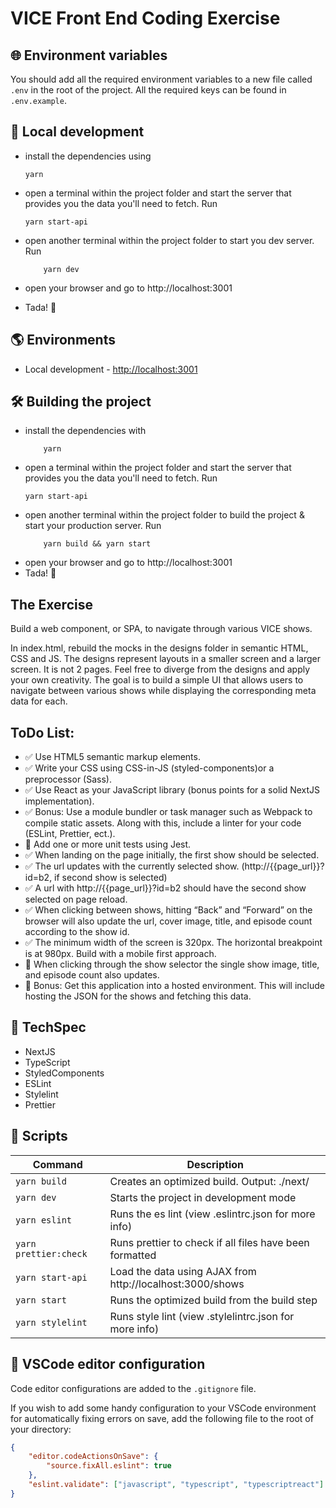 # VICE Front End Coding Exercise

## 🌐 Environment variables

You should add all the required environment variables to a new file called `.env` in the root of the project.
All the required keys can be found in `.env.example`.

## 🏡 Local development

-   install the dependencies using

    ```console
    yarn
    ```

-   open a terminal within the project folder and start the server that provides you the data you'll need to fetch. Run
    ```console
    yarn start-api
    ```
-   open another terminal within the project folder to start you dev server. Run
    ```console
        yarn dev
    ```
-   open your browser and go to http://localhost:3001
-   Tada! 🎉

## 🌎 Environments

-   Local development - [http://localhost:3001](http://localhost:3001)

## 🛠️ Building the project

-   install the dependencies with
    ```console
        yarn
    ```
-   open a terminal within the project folder and start the server that provides you the data you'll need to fetch. Run
    ```console
    yarn start-api
    ```
-   open another terminal within the project folder to build the project & start your production server. Run
    ```console
        yarn build && yarn start
    ```
-   open your browser and go to http://localhost:3001
-   Tada! 🎉

## The Exercise

Build a web component, or SPA, to navigate through various VICE shows.

In index.html, rebuild the mocks in the designs folder in semantic HTML, CSS and JS. The designs represent layouts in a smaller screen and a larger screen. It is not 2 pages. Feel free to diverge from the designs and apply your own creativity. The goal is to build a simple UI that allows users to navigate between various shows while displaying the corresponding meta data for each.

## ToDo List:

-   ✅ Use HTML5 semantic markup elements.
-   ✅ Write your CSS using CSS-in-JS (styled-components)or a preprocessor (Sass).
-   ✅ Use React as your JavaScript library (bonus points for a solid NextJS implementation).
-   ✅ Bonus: Use a module bundler or task manager such as Webpack to compile static assets. Along with this, include a linter for your code (ESLint, Prettier, ect.).
-   🚧 Add one or more unit tests using Jest.
-   ✅ When landing on the page initially, the first show should be selected.
-   ✅ The url updates with the currently selected show. (http://{{page_url}}?id=b2, if second show is selected)
-   ✅ A url with http://{{page_url}}?id=b2 should have the second show selected on page reload.
-   ✅ When clicking between shows, hitting “Back” and “Forward” on the browser will also update the url, cover image, title, and episode count according to the show id.
-   ✅ The minimum width of the screen is 320px. The horizontal breakpoint is at 980px. Build with a mobile first approach.
-   🚧 When clicking through the show selector the single show image, title, and episode count also updates.
-   🚧 Bonus: Get this application into a hosted environment. This will include hosting the JSON for the shows and fetching this data.

## 🤖 TechSpec

-   NextJS
-   TypeScript
-   StyledComponents
-   ESLint
-   Stylelint
-   Prettier

## 📜 Scripts

| Command               | Description                                               |
| --------------------- | --------------------------------------------------------- |
| `yarn build`          | Creates an optimized build. Output: ./next/               |
| `yarn dev`            | Starts the project in development mode                    |
| `yarn eslint`         | Runs the es lint (view .eslintrc.json for more info)      |
| `yarn prettier:check` | Runs prettier to check if all files have been formatted   |
| `yarn start-api`      | Load the data using AJAX from http://localhost:3000/shows |
| `yarn start`          | Runs the optimized build from the build step              |
| `yarn stylelint`      | Runs style lint (view .stylelintrc.json for more info)    |

## 📝 VSCode editor configuration

Code editor configurations are added to the `.gitignore` file.

If you wish to add some handy configuration to your VSCode environment for automatically fixing errors on save, add the following file to the root of your directory:

```json .vscode/settings.json
{
    "editor.codeActionsOnSave": {
        "source.fixAll.eslint": true
    },
    "eslint.validate": ["javascript", "typescript", "typescriptreact"]
}
```
